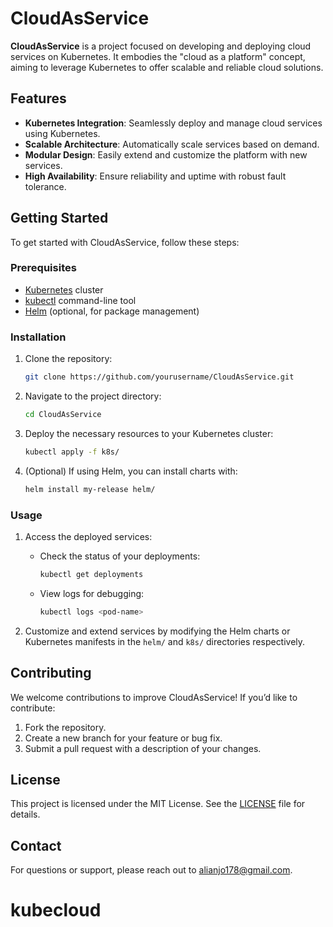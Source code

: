 # CloudAsService

**CloudAsService** is a project focused on developing and deploying cloud services on Kubernetes. It embodies the "cloud as a platform" concept, aiming to leverage Kubernetes to offer scalable and reliable cloud solutions.

## Features

- **Kubernetes Integration**: Seamlessly deploy and manage cloud services using Kubernetes.
- **Scalable Architecture**: Automatically scale services based on demand.
- **Modular Design**: Easily extend and customize the platform with new services.
- **High Availability**: Ensure reliability and uptime with robust fault tolerance.

## Getting Started

To get started with CloudAsService, follow these steps:

### Prerequisites

- [Kubernetes](https://kubernetes.io/docs/setup/) cluster
- [kubectl](https://kubernetes.io/docs/tasks/tools/) command-line tool
- [Helm](https://helm.sh/docs/intro/install/) (optional, for package management)

### Installation

1. Clone the repository:

    ```bash
    git clone https://github.com/yourusername/CloudAsService.git
    ```

2. Navigate to the project directory:

    ```bash
    cd CloudAsService
    ```

3. Deploy the necessary resources to your Kubernetes cluster:

    ```bash
    kubectl apply -f k8s/
    ```

4. (Optional) If using Helm, you can install charts with:

    ```bash
    helm install my-release helm/
    ```

### Usage

1. Access the deployed services:

    - Check the status of your deployments:

        ```bash
        kubectl get deployments
        ```

    - View logs for debugging:

        ```bash
        kubectl logs <pod-name>
        ```

2. Customize and extend services by modifying the Helm charts or Kubernetes manifests in the `helm/` and `k8s/` directories respectively.

## Contributing

We welcome contributions to improve CloudAsService! If you’d like to contribute:

1. Fork the repository.
2. Create a new branch for your feature or bug fix.
3. Submit a pull request with a description of your changes.

## License

This project is licensed under the MIT License. See the [LICENSE](LICENSE) file for details.

## Contact

For questions or support, please reach out to [alianjo178@gmail.com](mailto:alianjo178@gmail.com).

# kubecloud
